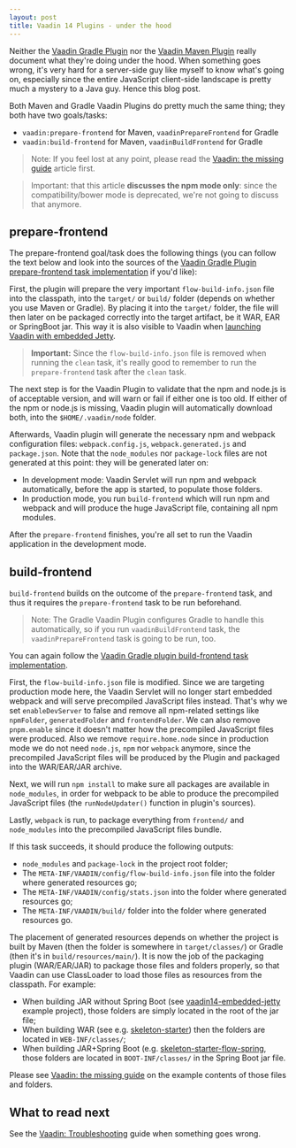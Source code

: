 ```yaml
---
layout: post
title: Vaadin 14 Plugins - under the hood
---
```


Neither the [Vaadin Gradle Plugin](https://github.com/vaadin/vaadin-gradle-plugin/)
nor the [Vaadin Maven Plugin](https://github.com/vaadin/flow/issues/8617)
really document what they're doing under the hood. When something goes wrong,
it's very hard for a server-side guy like myself to know what's going on, especially
since the entire JavaScript client-side landscape is pretty much a mystery to a Java
guy. Hence this blog post.

Both Maven and Gradle Vaadin Plugins do pretty much the same thing; they both have two goals/tasks:

* `vaadin:prepare-frontend` for Maven, `vaadinPrepareFrontend` for Gradle
* `vaadin:build-frontend` for Maven, `vaadinBuildFrontend` for Gradle

> Note: If you feel lost at any point, please read the [Vaadin: the missing guide](../Vaadin-the-missing-guide/)
article first.

> Important: that this article **discusses the npm mode only**: since the compatibility/bower
mode is deprecated, we're not going to discuss that anymore.

## prepare-frontend

The prepare-frontend goal/task does the following things (you can follow the text below
and look into the sources of the
[Vaadin Gradle Plugin prepare-frontend task implementation](https://github.com/vaadin/vaadin-gradle-plugin/blob/master/src/main/kotlin/com/vaadin/gradle/VaadinPrepareFrontendTask.kt#L63)
if you'd like):

First, the plugin will prepare the very important `flow-build-info.json` file into
the classpath, into the `target/` or `build/` folder (depends on whether you use Maven or Gradle).
By placing it into the `target/` folder, the file will then later on be packaged
correctly into the target artifact, be it WAR, EAR or SpringBoot jar. This way
it is also visible to Vaadin when [launching Vaadin with embedded Jetty](https://github.com/mvysny/vaadin14-embedded-jetty).

> **Important:** Since the `flow-build-info.json` file is removed when
> running the `clean` task, it's really good to remember
> to run the `prepare-frontend` task after the `clean` task.

The next step is for the Vaadin Plugin to validate that the npm and node.js is of acceptable
version, and will warn or fail if either one is too old. If either of the npm or node.js is missing,
Vaadin plugin will automatically download both, into the `$HOME/.vaadin/node` folder.

Afterwards, Vaadin plugin will generate the necessary npm and webpack configuration files:
`webpack.config.js`, `webpack.generated.js` and `package.json`. Note that the
`node_modules` nor `package-lock` files are not generated at this point:
they will be generated later on:

* In development mode: Vaadin Servlet will run npm and webpack automatically,
  before the app is started, to populate those folders.
* In production mode, you run `build-frontend` which will run npm and webpack
  and will produce the huge JavaScript file, containing all npm modules.

After the `prepare-frontend` finishes, you're all set to run the Vaadin application
in the development mode.

## build-frontend

`build-frontend` builds on the outcome of the `prepare-frontend` task, and thus
it requires the `prepare-frontend` task to be run beforehand.

> Note: The Gradle Vaadin Plugin
configures Gradle to handle this automatically, so if you run `vaadinBuildFrontend` task, the `vaadinPrepareFrontend` task is going to be run, too.

You can again follow the [Vaadin Gradle plugin build-frontend task implementation](https://github.com/vaadin/vaadin-gradle-plugin/blob/master/src/main/kotlin/com/vaadin/gradle/VaadinBuildFrontendTask.kt#L68).

First, the `flow-build-info.json` file is modified. Since we are targeting production mode here,
the Vaadin Servlet will no longer start embedded webpack and will serve precompiled
JavaScript files instead. That's why we set `enableDevServer` to false and remove
all npm-related settings like `npmFolder`, `generatedFolder` and `frontendFolder`.
We can also remove `pnpm.enable` since it doesn't matter how the precompiled JavaScript
files were produced. Also we remove `require.home.node` since in production mode
we do not need `node.js`, `npm` nor `webpack` anymore, since the precompiled JavaScript
files will be produced by the Plugin and packaged into the WAR/EAR/JAR archive.

Next, we will run `npm install` to make sure all packages are available in `node_modules`,
in order for webpack to be able to produce the precompiled JavaScript files (the `runNodeUpdater()` function
in plugin's sources).

Lastly, `webpack` is run, to package everything from `frontend/` and `node_modules` into
the precompiled JavaScript files bundle.

If this task succeeds, it should produce the following outputs:

* `node_modules` and `package-lock` in the project root folder;
* The `META-INF/VAADIN/config/flow-build-info.json` file into the folder where generated resources go;
* The `META-INF/VAADIN/config/stats.json` into the folder where generated resources go;
* The `META-INF/VAADIN/build/` folder into the folder where generated resources go.

The placement of generated resources depends on whether the project is built by
Maven (then the folder is somewhere in `target/classes/`) or Gradle (then it's in `build/resources/main/`).
It is now the job of the packaging plugin (WAR/EAR/JAR) to package those files
and folders properly, so that Vaadin can use ClassLoader to load those files as
resources from the classpath. For example:

* When building JAR without Spring Boot (see [vaadin14-embedded-jetty](https://github.com/mvysny/vaadin14-embedded-jetty) example project), those folders
  are simply located in the root of the jar file;
* When building WAR (see e.g. [skeleton-starter](https://github.com/vaadin/skeleton-starter-flow))
  then the folders are located in `WEB-INF/classes/`;
* When building JAR+Spring Boot (e.g. [skeleton-starter-flow-spring](https://github.com/vaadin/skeleton-starter-flow-spring), those folders are located in
  `BOOT-INF/classes/` in the Spring Boot jar file.

Please see [Vaadin: the missing guide](../Vaadin-the-missing-guide/) on the
example contents of those files and folders.

## What to read next

See the [Vaadin: Troubleshooting](../Vaadin-troubleshooting/) guide when something
goes wrong.

